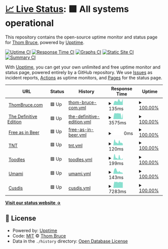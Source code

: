 # [📈 Live Status](https://status.thombruce.com): <!--live status--> **🟩 All systems operational**

This repository contains the open-source uptime monitor and status page for [Thom Bruce](https://thombruce.com/), powered by [Upptime](https://github.com/upptime/upptime).

[![Uptime CI](https://github.com/thombruce/status/workflows/Uptime%20CI/badge.svg)](https://github.com/thombruce/status/actions?query=workflow%3A%22Uptime+CI%22)
[![Response Time CI](https://github.com/thombruce/status/workflows/Response%20Time%20CI/badge.svg)](https://github.com/thombruce/status/actions?query=workflow%3A%22Response+Time+CI%22)
[![Graphs CI](https://github.com/thombruce/status/workflows/Graphs%20CI/badge.svg)](https://github.com/thombruce/status/actions?query=workflow%3A%22Graphs+CI%22)
[![Static Site CI](https://github.com/thombruce/status/workflows/Static%20Site%20CI/badge.svg)](https://github.com/thombruce/status/actions?query=workflow%3A%22Static+Site+CI%22)
[![Summary CI](https://github.com/thombruce/status/workflows/Summary%20CI/badge.svg)](https://github.com/thombruce/status/actions?query=workflow%3A%22Summary+CI%22)

With [Upptime](https://upptime.js.org), you can get your own unlimited and free uptime monitor and status page, powered entirely by a GitHub repository. We use [Issues](https://github.com/thombruce/status/issues) as incident reports, [Actions](https://github.com/thombruce/status/actions) as uptime monitors, and [Pages](https://status.thombruce.com) for the status page.

<!--start: status pages-->
<!-- This summary is generated by Upptime (https://github.com/upptime/upptime) -->
<!-- Do not edit this manually, your changes will be overwritten -->
<!-- prettier-ignore -->
| URL | Status | History | Response Time | Uptime |
| --- | ------ | ------- | ------------- | ------ |
| <img alt="" src="https://icons.duckduckgo.com/ip3/thombruce.com.ico" height="13"> [ThomBruce.com](https://thombruce.com) | 🟩 Up | [thom-bruce-com.yml](https://github.com/thombruce/status/commits/HEAD/history/thom-bruce-com.yml) | <details><summary><img alt="Response time graph" src="./graphs/thom-bruce-com/response-time-week.png" height="20"> 135ms</summary><br><a href="https://status.thombruce.com/history/thom-bruce-com"><img alt="Response time 146" src="https://img.shields.io/endpoint?url=https%3A%2F%2Fraw.githubusercontent.com%2Fthombruce%2Fstatus%2FHEAD%2Fapi%2Fthom-bruce-com%2Fresponse-time.json"></a><br><a href="https://status.thombruce.com/history/thom-bruce-com"><img alt="24-hour response time 192" src="https://img.shields.io/endpoint?url=https%3A%2F%2Fraw.githubusercontent.com%2Fthombruce%2Fstatus%2FHEAD%2Fapi%2Fthom-bruce-com%2Fresponse-time-day.json"></a><br><a href="https://status.thombruce.com/history/thom-bruce-com"><img alt="7-day response time 135" src="https://img.shields.io/endpoint?url=https%3A%2F%2Fraw.githubusercontent.com%2Fthombruce%2Fstatus%2FHEAD%2Fapi%2Fthom-bruce-com%2Fresponse-time-week.json"></a><br><a href="https://status.thombruce.com/history/thom-bruce-com"><img alt="30-day response time 125" src="https://img.shields.io/endpoint?url=https%3A%2F%2Fraw.githubusercontent.com%2Fthombruce%2Fstatus%2FHEAD%2Fapi%2Fthom-bruce-com%2Fresponse-time-month.json"></a><br><a href="https://status.thombruce.com/history/thom-bruce-com"><img alt="1-year response time 124" src="https://img.shields.io/endpoint?url=https%3A%2F%2Fraw.githubusercontent.com%2Fthombruce%2Fstatus%2FHEAD%2Fapi%2Fthom-bruce-com%2Fresponse-time-year.json"></a></details> | <details><summary><a href="https://status.thombruce.com/history/thom-bruce-com">100.00%</a></summary><a href="https://status.thombruce.com/history/thom-bruce-com"><img alt="All-time uptime 99.93%" src="https://img.shields.io/endpoint?url=https%3A%2F%2Fraw.githubusercontent.com%2Fthombruce%2Fstatus%2FHEAD%2Fapi%2Fthom-bruce-com%2Fuptime.json"></a><br><a href="https://status.thombruce.com/history/thom-bruce-com"><img alt="24-hour uptime 100.00%" src="https://img.shields.io/endpoint?url=https%3A%2F%2Fraw.githubusercontent.com%2Fthombruce%2Fstatus%2FHEAD%2Fapi%2Fthom-bruce-com%2Fuptime-day.json"></a><br><a href="https://status.thombruce.com/history/thom-bruce-com"><img alt="7-day uptime 100.00%" src="https://img.shields.io/endpoint?url=https%3A%2F%2Fraw.githubusercontent.com%2Fthombruce%2Fstatus%2FHEAD%2Fapi%2Fthom-bruce-com%2Fuptime-week.json"></a><br><a href="https://status.thombruce.com/history/thom-bruce-com"><img alt="30-day uptime 100.00%" src="https://img.shields.io/endpoint?url=https%3A%2F%2Fraw.githubusercontent.com%2Fthombruce%2Fstatus%2FHEAD%2Fapi%2Fthom-bruce-com%2Fuptime-month.json"></a><br><a href="https://status.thombruce.com/history/thom-bruce-com"><img alt="1-year uptime 99.99%" src="https://img.shields.io/endpoint?url=https%3A%2F%2Fraw.githubusercontent.com%2Fthombruce%2Fstatus%2FHEAD%2Fapi%2Fthom-bruce-com%2Fuptime-year.json"></a></details>
| <img alt="" src="https://icons.duckduckgo.com/ip3/thedefinitiveedition.thombruce.com.ico" height="13"> [The Definitive Edition](https://thedefinitiveedition.thombruce.com) | 🟩 Up | [the-definitive-edition.yml](https://github.com/thombruce/status/commits/HEAD/history/the-definitive-edition.yml) | <details><summary><img alt="Response time graph" src="./graphs/the-definitive-edition/response-time-week.png" height="20"> 3575ms</summary><br><a href="https://status.thombruce.com/history/the-definitive-edition"><img alt="Response time 3575" src="https://img.shields.io/endpoint?url=https%3A%2F%2Fraw.githubusercontent.com%2Fthombruce%2Fstatus%2FHEAD%2Fapi%2Fthe-definitive-edition%2Fresponse-time.json"></a><br><a href="https://status.thombruce.com/history/the-definitive-edition"><img alt="24-hour response time 3914" src="https://img.shields.io/endpoint?url=https%3A%2F%2Fraw.githubusercontent.com%2Fthombruce%2Fstatus%2FHEAD%2Fapi%2Fthe-definitive-edition%2Fresponse-time-day.json"></a><br><a href="https://status.thombruce.com/history/the-definitive-edition"><img alt="7-day response time 3575" src="https://img.shields.io/endpoint?url=https%3A%2F%2Fraw.githubusercontent.com%2Fthombruce%2Fstatus%2FHEAD%2Fapi%2Fthe-definitive-edition%2Fresponse-time-week.json"></a><br><a href="https://status.thombruce.com/history/the-definitive-edition"><img alt="30-day response time 3575" src="https://img.shields.io/endpoint?url=https%3A%2F%2Fraw.githubusercontent.com%2Fthombruce%2Fstatus%2FHEAD%2Fapi%2Fthe-definitive-edition%2Fresponse-time-month.json"></a><br><a href="https://status.thombruce.com/history/the-definitive-edition"><img alt="1-year response time 3575" src="https://img.shields.io/endpoint?url=https%3A%2F%2Fraw.githubusercontent.com%2Fthombruce%2Fstatus%2FHEAD%2Fapi%2Fthe-definitive-edition%2Fresponse-time-year.json"></a></details> | <details><summary><a href="https://status.thombruce.com/history/the-definitive-edition">100.00%</a></summary><a href="https://status.thombruce.com/history/the-definitive-edition"><img alt="All-time uptime 100.00%" src="https://img.shields.io/endpoint?url=https%3A%2F%2Fraw.githubusercontent.com%2Fthombruce%2Fstatus%2FHEAD%2Fapi%2Fthe-definitive-edition%2Fuptime.json"></a><br><a href="https://status.thombruce.com/history/the-definitive-edition"><img alt="24-hour uptime 100.00%" src="https://img.shields.io/endpoint?url=https%3A%2F%2Fraw.githubusercontent.com%2Fthombruce%2Fstatus%2FHEAD%2Fapi%2Fthe-definitive-edition%2Fuptime-day.json"></a><br><a href="https://status.thombruce.com/history/the-definitive-edition"><img alt="7-day uptime 100.00%" src="https://img.shields.io/endpoint?url=https%3A%2F%2Fraw.githubusercontent.com%2Fthombruce%2Fstatus%2FHEAD%2Fapi%2Fthe-definitive-edition%2Fuptime-week.json"></a><br><a href="https://status.thombruce.com/history/the-definitive-edition"><img alt="30-day uptime 100.00%" src="https://img.shields.io/endpoint?url=https%3A%2F%2Fraw.githubusercontent.com%2Fthombruce%2Fstatus%2FHEAD%2Fapi%2Fthe-definitive-edition%2Fuptime-month.json"></a><br><a href="https://status.thombruce.com/history/the-definitive-edition"><img alt="1-year uptime 100.00%" src="https://img.shields.io/endpoint?url=https%3A%2F%2Fraw.githubusercontent.com%2Fthombruce%2Fstatus%2FHEAD%2Fapi%2Fthe-definitive-edition%2Fuptime-year.json"></a></details>
| <img alt="" src="https://icons.duckduckgo.com/ip3/freeasinbeer.thombruce.com.ico" height="13"> [Free as in Beer](https://freeasinbeer.thombruce.com) | 🟩 Up | [free-as-in-beer.yml](https://github.com/thombruce/status/commits/HEAD/history/free-as-in-beer.yml) | <details><summary><img alt="Response time graph" src="./graphs/free-as-in-beer/response-time-week.png" height="20"> 0ms</summary><br><a href="https://status.thombruce.com/history/free-as-in-beer"><img alt="Response time 0" src="https://img.shields.io/endpoint?url=https%3A%2F%2Fraw.githubusercontent.com%2Fthombruce%2Fstatus%2FHEAD%2Fapi%2Ffree-as-in-beer%2Fresponse-time.json"></a><br><a href="https://status.thombruce.com/history/free-as-in-beer"><img alt="24-hour response time 0" src="https://img.shields.io/endpoint?url=https%3A%2F%2Fraw.githubusercontent.com%2Fthombruce%2Fstatus%2FHEAD%2Fapi%2Ffree-as-in-beer%2Fresponse-time-day.json"></a><br><a href="https://status.thombruce.com/history/free-as-in-beer"><img alt="7-day response time 0" src="https://img.shields.io/endpoint?url=https%3A%2F%2Fraw.githubusercontent.com%2Fthombruce%2Fstatus%2FHEAD%2Fapi%2Ffree-as-in-beer%2Fresponse-time-week.json"></a><br><a href="https://status.thombruce.com/history/free-as-in-beer"><img alt="30-day response time 0" src="https://img.shields.io/endpoint?url=https%3A%2F%2Fraw.githubusercontent.com%2Fthombruce%2Fstatus%2FHEAD%2Fapi%2Ffree-as-in-beer%2Fresponse-time-month.json"></a><br><a href="https://status.thombruce.com/history/free-as-in-beer"><img alt="1-year response time 0" src="https://img.shields.io/endpoint?url=https%3A%2F%2Fraw.githubusercontent.com%2Fthombruce%2Fstatus%2FHEAD%2Fapi%2Ffree-as-in-beer%2Fresponse-time-year.json"></a></details> | <details><summary><a href="https://status.thombruce.com/history/free-as-in-beer">100.00%</a></summary><a href="https://status.thombruce.com/history/free-as-in-beer"><img alt="All-time uptime 100.00%" src="https://img.shields.io/endpoint?url=https%3A%2F%2Fraw.githubusercontent.com%2Fthombruce%2Fstatus%2FHEAD%2Fapi%2Ffree-as-in-beer%2Fuptime.json"></a><br><a href="https://status.thombruce.com/history/free-as-in-beer"><img alt="24-hour uptime 100.00%" src="https://img.shields.io/endpoint?url=https%3A%2F%2Fraw.githubusercontent.com%2Fthombruce%2Fstatus%2FHEAD%2Fapi%2Ffree-as-in-beer%2Fuptime-day.json"></a><br><a href="https://status.thombruce.com/history/free-as-in-beer"><img alt="7-day uptime 100.00%" src="https://img.shields.io/endpoint?url=https%3A%2F%2Fraw.githubusercontent.com%2Fthombruce%2Fstatus%2FHEAD%2Fapi%2Ffree-as-in-beer%2Fuptime-week.json"></a><br><a href="https://status.thombruce.com/history/free-as-in-beer"><img alt="30-day uptime 100.00%" src="https://img.shields.io/endpoint?url=https%3A%2F%2Fraw.githubusercontent.com%2Fthombruce%2Fstatus%2FHEAD%2Fapi%2Ffree-as-in-beer%2Fuptime-month.json"></a><br><a href="https://status.thombruce.com/history/free-as-in-beer"><img alt="1-year uptime 100.00%" src="https://img.shields.io/endpoint?url=https%3A%2F%2Fraw.githubusercontent.com%2Fthombruce%2Fstatus%2FHEAD%2Fapi%2Ffree-as-in-beer%2Fuptime-year.json"></a></details>
| <img alt="" src="https://icons.duckduckgo.com/ip3/tnt.thombruce.com.ico" height="13"> [TNT](https://tnt.thombruce.com) | 🟩 Up | [tnt.yml](https://github.com/thombruce/status/commits/HEAD/history/tnt.yml) | <details><summary><img alt="Response time graph" src="./graphs/tnt/response-time-week.png" height="20"> 120ms</summary><br><a href="https://status.thombruce.com/history/tnt"><img alt="Response time 120" src="https://img.shields.io/endpoint?url=https%3A%2F%2Fraw.githubusercontent.com%2Fthombruce%2Fstatus%2FHEAD%2Fapi%2Ftnt%2Fresponse-time.json"></a><br><a href="https://status.thombruce.com/history/tnt"><img alt="24-hour response time 62" src="https://img.shields.io/endpoint?url=https%3A%2F%2Fraw.githubusercontent.com%2Fthombruce%2Fstatus%2FHEAD%2Fapi%2Ftnt%2Fresponse-time-day.json"></a><br><a href="https://status.thombruce.com/history/tnt"><img alt="7-day response time 120" src="https://img.shields.io/endpoint?url=https%3A%2F%2Fraw.githubusercontent.com%2Fthombruce%2Fstatus%2FHEAD%2Fapi%2Ftnt%2Fresponse-time-week.json"></a><br><a href="https://status.thombruce.com/history/tnt"><img alt="30-day response time 120" src="https://img.shields.io/endpoint?url=https%3A%2F%2Fraw.githubusercontent.com%2Fthombruce%2Fstatus%2FHEAD%2Fapi%2Ftnt%2Fresponse-time-month.json"></a><br><a href="https://status.thombruce.com/history/tnt"><img alt="1-year response time 120" src="https://img.shields.io/endpoint?url=https%3A%2F%2Fraw.githubusercontent.com%2Fthombruce%2Fstatus%2FHEAD%2Fapi%2Ftnt%2Fresponse-time-year.json"></a></details> | <details><summary><a href="https://status.thombruce.com/history/tnt">100.00%</a></summary><a href="https://status.thombruce.com/history/tnt"><img alt="All-time uptime 100.00%" src="https://img.shields.io/endpoint?url=https%3A%2F%2Fraw.githubusercontent.com%2Fthombruce%2Fstatus%2FHEAD%2Fapi%2Ftnt%2Fuptime.json"></a><br><a href="https://status.thombruce.com/history/tnt"><img alt="24-hour uptime 100.00%" src="https://img.shields.io/endpoint?url=https%3A%2F%2Fraw.githubusercontent.com%2Fthombruce%2Fstatus%2FHEAD%2Fapi%2Ftnt%2Fuptime-day.json"></a><br><a href="https://status.thombruce.com/history/tnt"><img alt="7-day uptime 100.00%" src="https://img.shields.io/endpoint?url=https%3A%2F%2Fraw.githubusercontent.com%2Fthombruce%2Fstatus%2FHEAD%2Fapi%2Ftnt%2Fuptime-week.json"></a><br><a href="https://status.thombruce.com/history/tnt"><img alt="30-day uptime 100.00%" src="https://img.shields.io/endpoint?url=https%3A%2F%2Fraw.githubusercontent.com%2Fthombruce%2Fstatus%2FHEAD%2Fapi%2Ftnt%2Fuptime-month.json"></a><br><a href="https://status.thombruce.com/history/tnt"><img alt="1-year uptime 100.00%" src="https://img.shields.io/endpoint?url=https%3A%2F%2Fraw.githubusercontent.com%2Fthombruce%2Fstatus%2FHEAD%2Fapi%2Ftnt%2Fuptime-year.json"></a></details>
| <img alt="" src="https://icons.duckduckgo.com/ip3/toodles.netlify.app.ico" height="13"> [Toodles](https://toodles.netlify.app) | 🟩 Up | [toodles.yml](https://github.com/thombruce/status/commits/HEAD/history/toodles.yml) | <details><summary><img alt="Response time graph" src="./graphs/toodles/response-time-week.png" height="20"> 199ms</summary><br><a href="https://status.thombruce.com/history/toodles"><img alt="Response time 199" src="https://img.shields.io/endpoint?url=https%3A%2F%2Fraw.githubusercontent.com%2Fthombruce%2Fstatus%2FHEAD%2Fapi%2Ftoodles%2Fresponse-time.json"></a><br><a href="https://status.thombruce.com/history/toodles"><img alt="24-hour response time 129" src="https://img.shields.io/endpoint?url=https%3A%2F%2Fraw.githubusercontent.com%2Fthombruce%2Fstatus%2FHEAD%2Fapi%2Ftoodles%2Fresponse-time-day.json"></a><br><a href="https://status.thombruce.com/history/toodles"><img alt="7-day response time 199" src="https://img.shields.io/endpoint?url=https%3A%2F%2Fraw.githubusercontent.com%2Fthombruce%2Fstatus%2FHEAD%2Fapi%2Ftoodles%2Fresponse-time-week.json"></a><br><a href="https://status.thombruce.com/history/toodles"><img alt="30-day response time 199" src="https://img.shields.io/endpoint?url=https%3A%2F%2Fraw.githubusercontent.com%2Fthombruce%2Fstatus%2FHEAD%2Fapi%2Ftoodles%2Fresponse-time-month.json"></a><br><a href="https://status.thombruce.com/history/toodles"><img alt="1-year response time 199" src="https://img.shields.io/endpoint?url=https%3A%2F%2Fraw.githubusercontent.com%2Fthombruce%2Fstatus%2FHEAD%2Fapi%2Ftoodles%2Fresponse-time-year.json"></a></details> | <details><summary><a href="https://status.thombruce.com/history/toodles">100.00%</a></summary><a href="https://status.thombruce.com/history/toodles"><img alt="All-time uptime 100.00%" src="https://img.shields.io/endpoint?url=https%3A%2F%2Fraw.githubusercontent.com%2Fthombruce%2Fstatus%2FHEAD%2Fapi%2Ftoodles%2Fuptime.json"></a><br><a href="https://status.thombruce.com/history/toodles"><img alt="24-hour uptime 100.00%" src="https://img.shields.io/endpoint?url=https%3A%2F%2Fraw.githubusercontent.com%2Fthombruce%2Fstatus%2FHEAD%2Fapi%2Ftoodles%2Fuptime-day.json"></a><br><a href="https://status.thombruce.com/history/toodles"><img alt="7-day uptime 100.00%" src="https://img.shields.io/endpoint?url=https%3A%2F%2Fraw.githubusercontent.com%2Fthombruce%2Fstatus%2FHEAD%2Fapi%2Ftoodles%2Fuptime-week.json"></a><br><a href="https://status.thombruce.com/history/toodles"><img alt="30-day uptime 100.00%" src="https://img.shields.io/endpoint?url=https%3A%2F%2Fraw.githubusercontent.com%2Fthombruce%2Fstatus%2FHEAD%2Fapi%2Ftoodles%2Fuptime-month.json"></a><br><a href="https://status.thombruce.com/history/toodles"><img alt="1-year uptime 100.00%" src="https://img.shields.io/endpoint?url=https%3A%2F%2Fraw.githubusercontent.com%2Fthombruce%2Fstatus%2FHEAD%2Fapi%2Ftoodles%2Fuptime-year.json"></a></details>
| <img alt="" src="https://icons.duckduckgo.com/ip3/umami.thombruce.com.ico" height="13"> [Umami](https://umami.thombruce.com) | 🟩 Up | [umami.yml](https://github.com/thombruce/status/commits/HEAD/history/umami.yml) | <details><summary><img alt="Response time graph" src="./graphs/umami/response-time-week.png" height="20"> 143ms</summary><br><a href="https://status.thombruce.com/history/umami"><img alt="Response time 143" src="https://img.shields.io/endpoint?url=https%3A%2F%2Fraw.githubusercontent.com%2Fthombruce%2Fstatus%2FHEAD%2Fapi%2Fumami%2Fresponse-time.json"></a><br><a href="https://status.thombruce.com/history/umami"><img alt="24-hour response time 48" src="https://img.shields.io/endpoint?url=https%3A%2F%2Fraw.githubusercontent.com%2Fthombruce%2Fstatus%2FHEAD%2Fapi%2Fumami%2Fresponse-time-day.json"></a><br><a href="https://status.thombruce.com/history/umami"><img alt="7-day response time 143" src="https://img.shields.io/endpoint?url=https%3A%2F%2Fraw.githubusercontent.com%2Fthombruce%2Fstatus%2FHEAD%2Fapi%2Fumami%2Fresponse-time-week.json"></a><br><a href="https://status.thombruce.com/history/umami"><img alt="30-day response time 143" src="https://img.shields.io/endpoint?url=https%3A%2F%2Fraw.githubusercontent.com%2Fthombruce%2Fstatus%2FHEAD%2Fapi%2Fumami%2Fresponse-time-month.json"></a><br><a href="https://status.thombruce.com/history/umami"><img alt="1-year response time 143" src="https://img.shields.io/endpoint?url=https%3A%2F%2Fraw.githubusercontent.com%2Fthombruce%2Fstatus%2FHEAD%2Fapi%2Fumami%2Fresponse-time-year.json"></a></details> | <details><summary><a href="https://status.thombruce.com/history/umami">100.00%</a></summary><a href="https://status.thombruce.com/history/umami"><img alt="All-time uptime 100.00%" src="https://img.shields.io/endpoint?url=https%3A%2F%2Fraw.githubusercontent.com%2Fthombruce%2Fstatus%2FHEAD%2Fapi%2Fumami%2Fuptime.json"></a><br><a href="https://status.thombruce.com/history/umami"><img alt="24-hour uptime 100.00%" src="https://img.shields.io/endpoint?url=https%3A%2F%2Fraw.githubusercontent.com%2Fthombruce%2Fstatus%2FHEAD%2Fapi%2Fumami%2Fuptime-day.json"></a><br><a href="https://status.thombruce.com/history/umami"><img alt="7-day uptime 100.00%" src="https://img.shields.io/endpoint?url=https%3A%2F%2Fraw.githubusercontent.com%2Fthombruce%2Fstatus%2FHEAD%2Fapi%2Fumami%2Fuptime-week.json"></a><br><a href="https://status.thombruce.com/history/umami"><img alt="30-day uptime 100.00%" src="https://img.shields.io/endpoint?url=https%3A%2F%2Fraw.githubusercontent.com%2Fthombruce%2Fstatus%2FHEAD%2Fapi%2Fumami%2Fuptime-month.json"></a><br><a href="https://status.thombruce.com/history/umami"><img alt="1-year uptime 100.00%" src="https://img.shields.io/endpoint?url=https%3A%2F%2Fraw.githubusercontent.com%2Fthombruce%2Fstatus%2FHEAD%2Fapi%2Fumami%2Fuptime-year.json"></a></details>
| <img alt="" src="https://icons.duckduckgo.com/ip3/cusdis.thombruce.com.ico" height="13"> [Cusdis](https://cusdis.thombruce.com) | 🟩 Up | [cusdis.yml](https://github.com/thombruce/status/commits/HEAD/history/cusdis.yml) | <details><summary><img alt="Response time graph" src="./graphs/cusdis/response-time-week.png" height="20"> 7283ms</summary><br><a href="https://status.thombruce.com/history/cusdis"><img alt="Response time 7283" src="https://img.shields.io/endpoint?url=https%3A%2F%2Fraw.githubusercontent.com%2Fthombruce%2Fstatus%2FHEAD%2Fapi%2Fcusdis%2Fresponse-time.json"></a><br><a href="https://status.thombruce.com/history/cusdis"><img alt="24-hour response time 7123" src="https://img.shields.io/endpoint?url=https%3A%2F%2Fraw.githubusercontent.com%2Fthombruce%2Fstatus%2FHEAD%2Fapi%2Fcusdis%2Fresponse-time-day.json"></a><br><a href="https://status.thombruce.com/history/cusdis"><img alt="7-day response time 7283" src="https://img.shields.io/endpoint?url=https%3A%2F%2Fraw.githubusercontent.com%2Fthombruce%2Fstatus%2FHEAD%2Fapi%2Fcusdis%2Fresponse-time-week.json"></a><br><a href="https://status.thombruce.com/history/cusdis"><img alt="30-day response time 7283" src="https://img.shields.io/endpoint?url=https%3A%2F%2Fraw.githubusercontent.com%2Fthombruce%2Fstatus%2FHEAD%2Fapi%2Fcusdis%2Fresponse-time-month.json"></a><br><a href="https://status.thombruce.com/history/cusdis"><img alt="1-year response time 7283" src="https://img.shields.io/endpoint?url=https%3A%2F%2Fraw.githubusercontent.com%2Fthombruce%2Fstatus%2FHEAD%2Fapi%2Fcusdis%2Fresponse-time-year.json"></a></details> | <details><summary><a href="https://status.thombruce.com/history/cusdis">100.00%</a></summary><a href="https://status.thombruce.com/history/cusdis"><img alt="All-time uptime 100.00%" src="https://img.shields.io/endpoint?url=https%3A%2F%2Fraw.githubusercontent.com%2Fthombruce%2Fstatus%2FHEAD%2Fapi%2Fcusdis%2Fuptime.json"></a><br><a href="https://status.thombruce.com/history/cusdis"><img alt="24-hour uptime 100.00%" src="https://img.shields.io/endpoint?url=https%3A%2F%2Fraw.githubusercontent.com%2Fthombruce%2Fstatus%2FHEAD%2Fapi%2Fcusdis%2Fuptime-day.json"></a><br><a href="https://status.thombruce.com/history/cusdis"><img alt="7-day uptime 100.00%" src="https://img.shields.io/endpoint?url=https%3A%2F%2Fraw.githubusercontent.com%2Fthombruce%2Fstatus%2FHEAD%2Fapi%2Fcusdis%2Fuptime-week.json"></a><br><a href="https://status.thombruce.com/history/cusdis"><img alt="30-day uptime 100.00%" src="https://img.shields.io/endpoint?url=https%3A%2F%2Fraw.githubusercontent.com%2Fthombruce%2Fstatus%2FHEAD%2Fapi%2Fcusdis%2Fuptime-month.json"></a><br><a href="https://status.thombruce.com/history/cusdis"><img alt="1-year uptime 100.00%" src="https://img.shields.io/endpoint?url=https%3A%2F%2Fraw.githubusercontent.com%2Fthombruce%2Fstatus%2FHEAD%2Fapi%2Fcusdis%2Fuptime-year.json"></a></details>

<!--end: status pages-->

[**Visit our status website →**](https://status.thombruce.com)

## 📄 License

- Powered by: [Upptime](https://github.com/upptime/upptime)
- Code: [MIT](./LICENSE) © [Thom Bruce](https://thombruce.com/)
- Data in the `./history` directory: [Open Database License](https://opendatacommons.org/licenses/odbl/1-0/)
